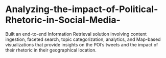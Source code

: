 # Analyzing-the-impact-of-Political-Rhetoric-in-Social-Media-
Built an end-to-end Information Retrieval solution involving content ingestion, faceted search, topic categorization, analytics, and Map-based visualizations that provide insights on the POI’s tweets and the impact of their rhetoric in their geographical location.
